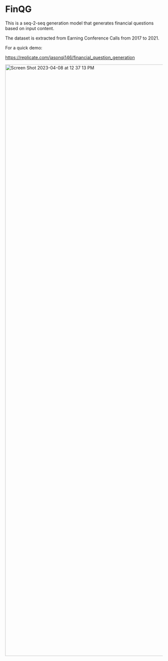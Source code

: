 # FinQG

This is a seq-2-seq generation model that generates financial questions based on input content.

The dataset is extracted from Earning Conference Calls from 2017 to 2021.

For a quick demo: 

https://replicate.com/jasonqi146/financial_question_generation

<img width="1893" alt="Screen Shot 2023-04-08 at 12 37 13 PM" src="https://user-images.githubusercontent.com/50866817/230732672-bd186963-f65b-4ba9-b04e-3a1fdd8aee64.png">
